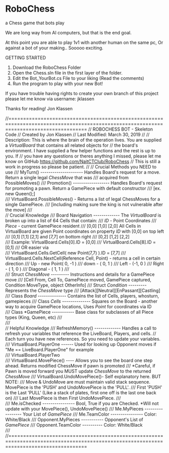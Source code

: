 # RoboChess
a Chess game that bots play

We are long way from AI computers, but that is the end goal.

At this point you are able to play 1v1 with another human on the same pc, 
Or against a bot of your making.. Sooooo exciting.

GETTING STARTED
1. Download the RoboChess Folder
2. Open the Chess.sln file in the first layer of the folder.
3. Edit the Bot_YourBot.cs File to your liking (Read the comments)
4. Run the program to play with your new Bot!

If you have trouble having rights to create your own branch of this project please let me know via username: jklassen

Thanks for reading!
Jon Klassen


//=======================================================================================================================================
//  ROBOCHESS                                                BOT - Skeleton Code
//                                                          Created by Jon Klassen
//                                                      Last Modified: March 30, 2019
//
// Description: This is where the brain of the operation lives. You are supplied a *VirtualBoard* that contains all related objects for
//              the board's environment. I have supplied a few helper functions and the rest is up to you. If
//              you have any questions or theres anything I missed, please let me know on GitHub https://github.com/NaitCTClub/RoboChess
//              This is still a work in progress so please be patient.
//
// Crucial Methods you NEED to use
///     MyTurn() ---------------------  Handles Board's request for a move. Return a single legal *ChessMove* that was
///                                     acquired from PossibleMoves()
///     Promotion() ------------------  Handles Board's request for promoting a pawn. Return a GamePiece with default constructor 
///                                     [ex. new Queen();]                   
///     VirtualBoard.PossibleMoves() -  Returns a list of legal ChessMoves for a single GamePiece.
///                                     [including making sure the king is not vulnerable after the move]
///     
// Crucial Knowledge
///     Board Navigation -------------  The *VirtualBoard* is broken up into a list of 64 Cells that contain:
///                                         *ID* - Point Coordinates
///                                         *Piece* - current GamePiece resident
///     [0,0] [1,0] [2,0]               All Cells in VirtualBoard are given Point coordinates on property *ID* with [0,0] on top left 
///     [0,1] [1,1] [2,1]               and [7,7] on bottom right
///     [0,2] [1,2] [2,2]                   
///                                     Example: VirtualBoard.Cells[0].ID = [0,0]
///                                              VirtualBoard.Cells[8].ID = [0,1]
///                                                         OR easier via    
///                                              VirtualBoard.Cells.GetCell( new Point(7,7) ).ID = [7,7]
///                                              VirtualBoard.Cells.NextCell(Reference Cell, Point) - returns a cell in certain direction 
///                                                                         Up - new Point( 0, -1 )
///                                                                         down -        ( 0,  1 )
///                                                                         Left  -       (-1,  0 )
///                                                                         Right  -      ( 1,  0 )
///                                                                         Diagonal -    ( 1,  1 )
///                                                                         
///     Struct *ChessMove* ---------  Instructions and details for a GamePiece move 
///                                   [Cell From, Cell To, GamePiece moved, GamePiece captured, Condition MoveType, object OtherInfo]
///     Struct *Condition* ---------  Represents the *ChessMove* type
///                                   [Attack][Neutral][EnPassant][Castling]
///     Class *Board* --------------  Contains the list of Cells, players, whosturn, gamepieces
///     Class *Cells* --------------  Squares on the Board - another way to acquire GamePiece locations, Uses *Point* for coordinates via ID      
///     Class *GamePiece -----------  Base class for subclasses of all Piece types (King, Queen, etc)
///                                                                         
///     
//  Helpful Knowledge
///     RefreshMemory() ------------- Handles a call to refresh your variables that reference the LiveBoard, Players, and cells. 
            // Each turn you have new references. So you need to update your variables.
///     VirtualBoard.PlayerOne ------ Used for looking up Opponent moves if "Me == LiveBoard.PlayerOne" for example     
///     VirtualBoard.PlayerTwo            
///     VirtualBoard.MovePiece() ---- Allows you to see the board one step ahead. Returns modified ChessMove if pawn is promoted
///                                   *Careful, if Pawn is moved forward you MUST update *ChessMove* to the returned *ChessMove*
///     VirtualBoard.UndoMovePiece()- Self explanatory here. BUT NOTE:
///                                   Move & UndoMove are must maintain valid stack sequence. MovePiece is the 'PUSH' and UndoMovePiece is the 'PULL'.
///                                   First 'PUSH' is the Last 'PULL' (Like a stack of plates, first one off is the last one back on)
///                                   Last MovePiece is then First UndoMovePiece.
///                                   
///     Me.isChecked ---------------- Bool, True if you are Checked. *Will not update with your MovePiece(), UndoMovePiece()
///     Me.MyPieces ----------------- Your List of *GamePiece*
///     Me.TeamColor ---------------- Color: White/Black
///     Opponent.MyPieces ----------- Opponent's List of *GamePiece*
///     Opponent.TeamColor ---------- Color: White/Black     
///                                   
//=======================================================================================================================================
